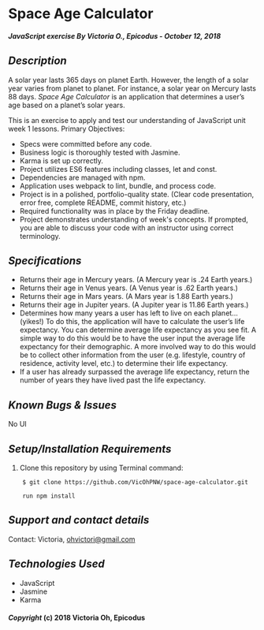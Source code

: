 # Space Age Calculator

##### JavaScript exercise By Victoria O., Epicodus - October 12, 2018

## *Description*
A solar year lasts 365 days on planet Earth. However, the length of a solar year varies from planet to planet. For instance, a solar year on Mercury lasts 88 days. _Space Age Calculator_ is an application that determines a user’s age based on a planet’s solar years.

This is an exercise to apply and test our understanding of JavaScript unit week 1 lessons. Primary Objectives:
* Specs were committed before any code.
* Business logic is thoroughly tested with Jasmine.
* Karma is set up correctly.
* Project utilizes ES6 features including classes, let and const.
* Dependencies are managed with npm.
* Application uses webpack to lint, bundle, and process code.
* Project is in a polished, portfolio-quality state. (Clear code presentation, error free, complete README, commit history, etc.)
* Required functionality was in place by the Friday deadline.
* Project demonstrates understanding of week's concepts. If prompted, you are able to discuss your code with an instructor using correct terminology.

## *Specifications*
* Returns their age in Mercury years. (A Mercury year is .24 Earth years.)
* Returns their age in Venus years. (A Venus year is .62 Earth years.)
* Returns their age in Mars years. (A Mars year is 1.88 Earth years.)
* Returns their age in Jupiter years. (A Jupiter year is 11.86 Earth years.)
* Determines how many years a user has left to live on each planet… (yikes!) To do this, the application will have to calculate the user’s life expectancy. You can determine average life expectancy as you see fit. A simple way to do this would be to have the user input the average life expectancy for their demographic. A more involved way to do this would be to collect other information from the user (e.g. lifestyle, country of residence, activity level, etc.) to determine their life expectancy.
* If a user has already surpassed the average life expectancy, return the number of years they have lived past the life expectancy.

## *Known Bugs & Issues*
No UI

## *Setup/Installation Requirements*

1. Clone this repository by using Terminal command:
```
    $ git clone https://github.com/VicOhPNW/space-age-calculator.git
```
```
    run npm install
```



## *Support and contact details*
Contact: Victoria, ohvictori@gmail.com

## *Technologies Used*
* JavaScript
* Jasmine
* Karma

#### *Copyright* (c) 2018 Victoria Oh, Epicodus
